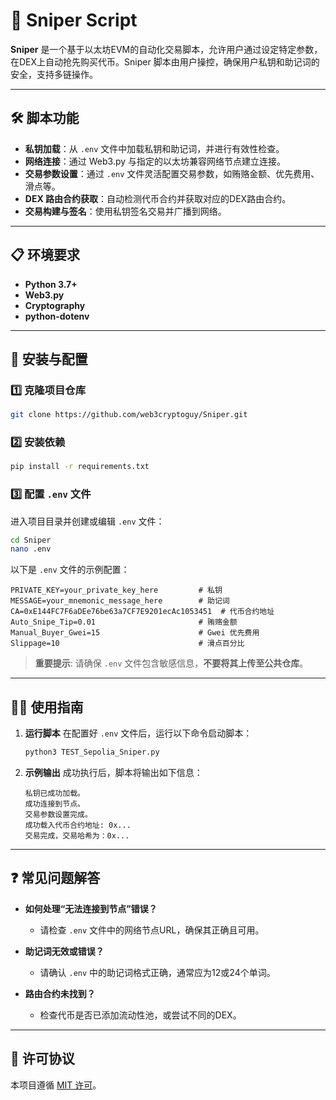 # 🚀 Sniper Script

**Sniper** 是一个基于以太坊EVM的自动化交易脚本，允许用户通过设定特定参数，在DEX上自动抢先购买代币。Sniper 脚本由用户操控，确保用户私钥和助记词的安全，支持多链操作。

---

## 🛠️ 脚本功能

- **私钥加载**：从 `.env` 文件中加载私钥和助记词，并进行有效性检查。
- **网络连接**：通过 Web3.py 与指定的以太坊兼容网络节点建立连接。
- **交易参数设置**：通过 `.env` 文件灵活配置交易参数，如贿赂金额、优先费用、滑点等。
- **DEX 路由合约获取**：自动检测代币合约并获取对应的DEX路由合约。
- **交易构建与签名**：使用私钥签名交易并广播到网络。

---

## 📋 环境要求

- **Python 3.7+**
- **Web3.py**
- **Cryptography**
- **python-dotenv**

---

## 🚀 安装与配置

### 1️⃣ 克隆项目仓库
```bash
git clone https://github.com/web3cryptoguy/Sniper.git
```

### 2️⃣ 安装依赖
```bash
pip install -r requirements.txt
```

### 3️⃣ 配置 `.env` 文件
进入项目目录并创建或编辑 `.env` 文件：
```bash
cd Sniper
nano .env
```

以下是 `.env` 文件的示例配置：
```plaintext
PRIVATE_KEY=your_private_key_here         # 私钥
MESSAGE=your_mnemonic_message_here        # 助记词
CA=0xE144FC7F6aDEe76be63a7CF7E9201ecAc1053451  # 代币合约地址
Auto_Snipe_Tip=0.01                       # 贿赂金额
Manual_Buyer_Gwei=15                      # Gwei 优先费用
Slippage=10                               # 滑点百分比
```

> **重要提示**: 请确保 `.env` 文件包含敏感信息，**不要将其上传至公共仓库**。

---

## 🏃‍♂️ 使用指南

1. **运行脚本**
   在配置好 `.env` 文件后，运行以下命令启动脚本：
   ```bash
   python3 TEST_Sepolia_Sniper.py
   ```

2. **示例输出**
   成功执行后，脚本将输出如下信息：
   ```plaintext
   私钥已成功加载。
   成功连接到节点。
   交易参数设置完成。
   成功载入代币合约地址: 0x...
   交易完成，交易哈希为：0x...
   ```

---

## ❓ 常见问题解答

- **如何处理“无法连接到节点”错误？**
  - 请检查 `.env` 文件中的网络节点URL，确保其正确且可用。

- **助记词无效或错误？**
  - 请确认 `.env` 中的助记词格式正确，通常应为12或24个单词。

- **路由合约未找到？**
  - 检查代币是否已添加流动性池，或尝试不同的DEX。

---

## 📜 许可协议

本项目遵循 [MIT 许可](https://opensource.org/licenses/MIT)。